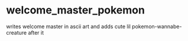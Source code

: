 # welcome_master_pokemon
writes welcome master in ascii art and adds cute lil pokemon-wannabe-creature after it


